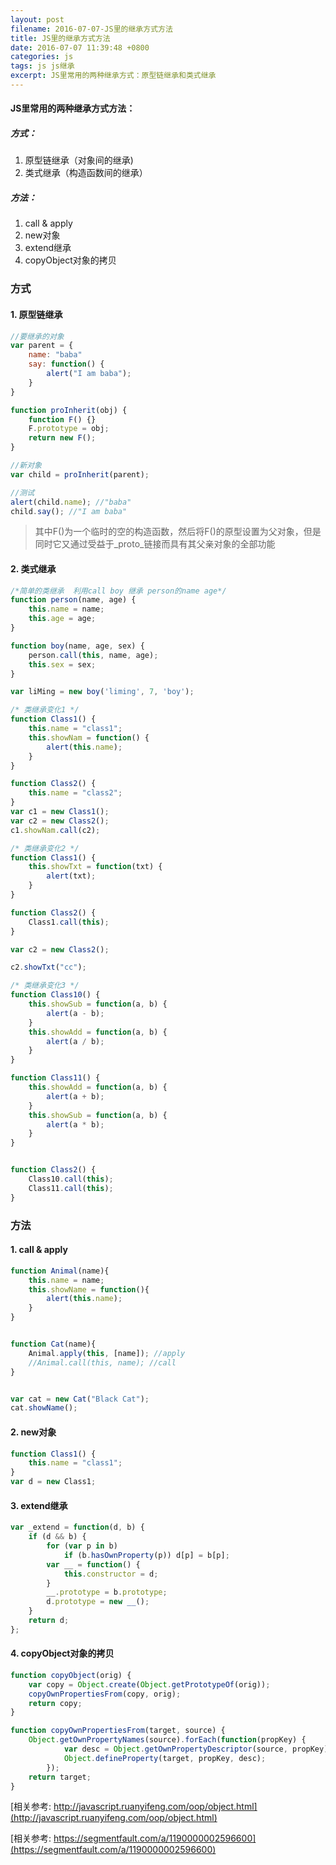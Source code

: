 ```yaml
---
layout: post
filename: 2016-07-07-JS里的继承方式方法
title: JS里的继承方式方法
date: 2016-07-07 11:39:48 +0800
categories: js
tags: js js继承
excerpt: JS里常用的两种继承方式：原型链继承和类式继承
---
```


#### JS里常用的两种继承方式方法：

##### 方式：
1. 原型链继承（对象间的继承)
2. 类式继承（构造函数间的继承）

##### 方法：
1. call & apply
2. new对象
3. extend继承
4. copyObject对象的拷贝

### 方式

#### 1. 原型链继承
```javascript
//要继承的对象
var parent = {
    name: "baba"　　　
    say: function() {
        alert("I am baba");
    }
}

function proInherit(obj) {
    function F() {}
    F.prototype = obj;
    return new F();
}

//新对象
var child = proInherit(parent);

//测试
alert(child.name); //"baba"
child.say(); //"I am baba"
```

>其中F()为一个临时的空的构造函数，然后将F()的原型设置为父对象，但是同时它又通过受益于_proto_链接而具有其父亲对象的全部功能


#### 2. 类式继承

```javascript
/*简单的类继承  利用call boy 继承 person的name age*/
function person(name, age) {
    this.name = name;
    this.age = age;
}

function boy(name, age, sex) {
    person.call(this, name, age);
    this.sex = sex;
}

var liMing = new boy('liming', 7, 'boy');

/* 类继承变化1 */
function Class1() {
    this.name = "class1";
    this.showNam = function() {
        alert(this.name);
    }
}

function Class2() {
    this.name = "class2";
}
var c1 = new Class1();
var c2 = new Class2();
c1.showNam.call(c2);

/* 类继承变化2 */
function Class1() {
    this.showTxt = function(txt) {
        alert(txt);
    }
}

function Class2() {
    Class1.call(this);
}

var c2 = new Class2();

c2.showTxt("cc");

/* 类继承变化3 */
function Class10() {
    this.showSub = function(a, b) {
        alert(a - b);
    }
    this.showAdd = function(a, b) {
        alert(a / b);
    }
}

function Class11() {
    this.showAdd = function(a, b) {
        alert(a + b);
    }
    this.showSub = function(a, b) {
        alert(a * b);
    }
}


function Class2() {
    Class10.call(this);
    Class11.call(this);
}
```


### 方法

#### 1. call & apply

```javascript
function Animal(name){
    this.name = name;
    this.showName = function(){
        alert(this.name);
    }
}


function Cat(name){
    Animal.apply(this, [name]); //apply
    //Animal.call(this, name); //call
}


var cat = new Cat("Black Cat");
cat.showName();

```

#### 2. new对象

```javascript
function Class1() {
    this.name = "class1";
}
var d = new Class1;
```

#### 3. extend继承

```javascript
var _extend = function(d, b) {
    if (d && b) {
        for (var p in b)
            if (b.hasOwnProperty(p)) d[p] = b[p];
        var __ = function() {
            this.constructor = d;
        }
        __.prototype = b.prototype;
        d.prototype = new __();
    }
    return d;
};
```

#### 4. copyObject对象的拷贝

```javascript
function copyObject(orig) {
    var copy = Object.create(Object.getPrototypeOf(orig));
    copyOwnPropertiesFrom(copy, orig);
    return copy;
}

function copyOwnPropertiesFrom(target, source) {
    Object.getOwnPropertyNames(source).forEach(function(propKey) {
            var desc = Object.getOwnPropertyDescriptor(source, propKey);
            Object.defineProperty(target, propKey, desc);
        });
    return target;
}
```

[相关参考: http://javascript.ruanyifeng.com/oop/object.html](http://javascript.ruanyifeng.com/oop/object.html)

[相关参考: https://segmentfault.com/a/1190000002596600](https://segmentfault.com/a/1190000002596600)